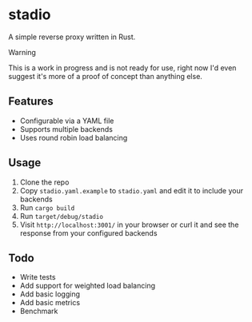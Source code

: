 # stadio

A simple reverse proxy written in Rust.

> [!WARNING]
> This is a work in progress and is not ready for use, right now I'd even suggest it's more of a proof of concept than anything else.

## Features

- Configurable via a YAML file
- Supports multiple backends
- Uses round robin load balancing

## Usage

1. Clone the repo
2. Copy `stadio.yaml.example` to `stadio.yaml` and edit it to include your backends
3. Run `cargo build`
4. Run `target/debug/stadio`
5. Visit `http://localhost:3001/` in your browser or curl it and see the response from your configured backends

## Todo

- Write tests
- Add support for weighted load balancing
- Add basic logging
- Add basic metrics
- Benchmark
